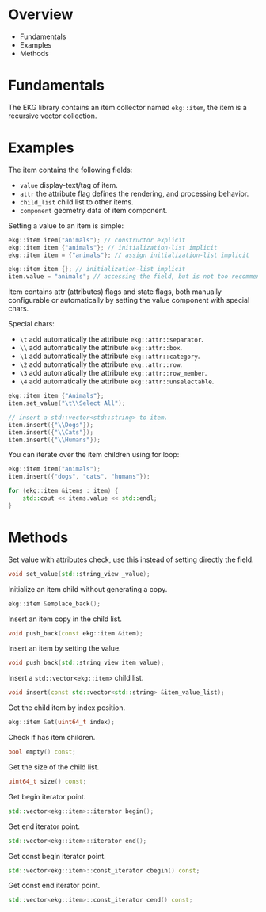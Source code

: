 # Overview

- Fundamentals
- Examples
- Methods

# Fundamentals

The EKG library contains an item collector named `ekg::item`, the item is a recursive vector collection.

# Examples

The item contains the following fields:

- `value` display-text/tag of item. 
- `attr` the attribute flag defines the rendering, and processing behavior.
- `child_list` child list to other items.
- `component` geometry data of item component.

Setting a value to an item is simple: 

```cpp
ekg::item item("animals"); // constructor explicit
ekg::item item {"animals"}; // initialization-list implicit
ekg::item item = {"animals"}; // assign initialization-list implicit

ekg::item item {}; // initialization-list implicit
item.value = "animals"; // accessing the field, but is not too recommendedd
```

Item contains attr (attributes) flags and state flags, both manually configurable or automatically by setting the value component with special chars.

Special chars:

- `\t` add automatically the attribute `ekg::attr::separator`.
- `\\` add automatically the attribute `ekg::attr::box`.
- `\1` add automatically the attribute `ekg::attr::category`.
- `\2` add automatically the attribute `ekg::attr::row`.
- `\3` add automatically the attribute `ekg::attr::row_member`.
- `\4` add automatically the attribute `ekg::attr::unselectable`.

```cpp
ekg::item item {"Animals"};
item.set_value("\t\\Select All");

// insert a std::vector<std::string> to item.
item.insert({"\\Dogs"});
item.insert({"\\Cats"});
item.insert({"\\Humans"});
```

You can iterate over the item children using for loop:

```cpp
ekg::item item("animals");
item.insert({"dogs", "cats", "humans"});

for (ekg::item &items : item) {
    std::cout << items.value << std::endl;
}
```

# Methods

Set value with attributes check, use this instead of setting directly the field. 

```cpp
void set_value(std::string_view _value);
```

Initialize an item child without generating a copy.

```cpp
ekg::item &emplace_back();
```

Insert an item copy in the child list.

```cpp
void push_back(const ekg::item &item);
```

Insert an item by setting the value.

```cpp
void push_back(std::string_view item_value);
```

Insert a `std::vector<ekg::item>` child list.

```cpp
void insert(const std::vector<std::string> &item_value_list);
```

Get the child item by index position.

```cpp
ekg::item &at(uint64_t index);
```

Check if has item children.

```cpp
bool empty() const;
```

Get the size of the child list.

```cpp
uint64_t size() const;
```

Get begin iterator point.

```cpp
std::vector<ekg::item>::iterator begin();
```

Get end iterator point.

```cpp
std::vector<ekg::item>::iterator end();
```

Get const begin iterator point.

```cpp
std::vector<ekg::item>::const_iterator cbegin() const;
```

Get const end iterator point.

```cpp
std::vector<ekg::item>::const_iterator cend() const;
```